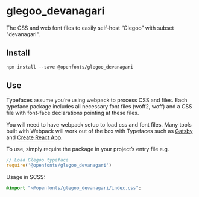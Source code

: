 
# glegoo_devanagari

The CSS and web font files to easily self-host “Glegoo” with subset "devanagari".

## Install

`npm install --save @openfonts/glegoo_devanagari`

## Use

Typefaces assume you’re using webpack to process CSS and files. Each typeface
package includes all necessary font files (woff2, woff) and a CSS file with
font-face declarations pointing at these files.

You will need to have webpack setup to load css and font files. Many tools built
with Webpack will work out of the box with Typefaces such as [Gatsby](https://github.com/gatsbyjs/gatsby)
and [Create React App](https://github.com/facebookincubator/create-react-app).

To use, simply require the package in your project’s entry file e.g.

```javascript
// Load Glegoo typeface
require('@openfonts/glegoo_devanagari')
```

Usage in SCSS:
```scss
@import "~@openfonts/glegoo_devanagari/index.css";
```
